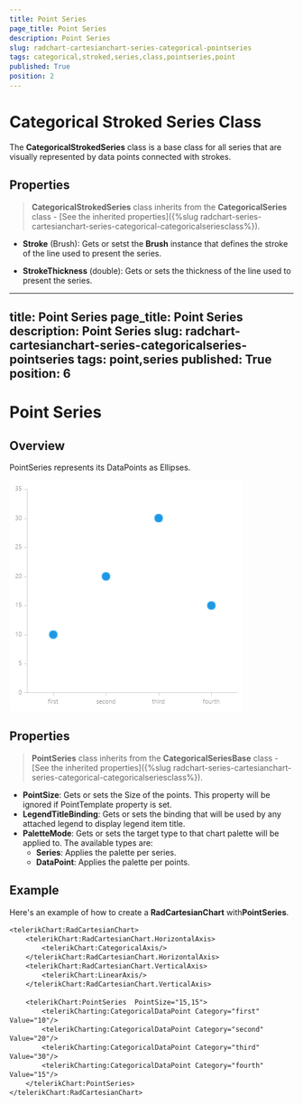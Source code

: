 ```yaml
---
title: Point Series
page_title: Point Series
description: Point Series
slug: radchart-cartesianchart-series-categorical-pointseries
tags: categorical,stroked,series,class,pointseries,point
published: True
position: 2
---
```


# Categorical Stroked Series Class



The **CategoricalStrokedSeries** class is a base class for all series that are visually represented by data points connected with strokes.


## Properties

>**CategoricalStrokedSeries** class inherits from the **CategoricalSeries** class -
[See the inherited properties]({%slug radchart-series-cartesianchart-series-categorical-categoricalseriesclass%}).


* **Stroke** (Brush): Gets or setst the **Brush** instance that defines the stroke of the line used to present the series.


* **StrokeThickness** (double): Gets or sets the thickness of the line used to present the series.

---
title: Point Series
page_title: Point Series
description: Point Series
slug: radchart-cartesianchart-series-categoricalseries-pointseries
tags: point,series
published: True
position: 6
---

# Point Series

## Overview

PointSeries represents its DataPoints as Ellipses.

![Point Series Overview](images/PointSeriesOverview.png)

## Properties

>**PointSeries** class inherits from the **CategoricalSeriesBase** class -
[See the inherited properties]({%slug radchart-series-cartesianchart-series-categorical-categoricalseriesclass%}).

* **PointSize**: Gets or sets the Size of the points. This property will be ignored if PointTemplate property is set.
* **LegendTitleBinding**: Gets or sets the binding that will be used by any attached legend to display legend item title.
* **PaletteMode**: Gets or sets the target type to that chart palette will be applied to. The available types are:
	* **Series**: Applies the palette per series.
	* **DataPoint**: Applies the palette per points.

## Example

Here's an example of how to create a **RadCartesianChart** with**PointSeries**.

	<telerikChart:RadCartesianChart>
	    <telerikChart:RadCartesianChart.HorizontalAxis>
	        <telerikChart:CategoricalAxis/>
	    </telerikChart:RadCartesianChart.HorizontalAxis>
	    <telerikChart:RadCartesianChart.VerticalAxis>
	        <telerikChart:LinearAxis/>
	    </telerikChart:RadCartesianChart.VerticalAxis>
	
	    <telerikChart:PointSeries  PointSize="15,15">
	        <telerikCharting:CategoricalDataPoint Category="first" Value="10"/>
	        <telerikCharting:CategoricalDataPoint Category="second" Value="20"/>
	        <telerikCharting:CategoricalDataPoint Category="third" Value="30"/>
	        <telerikCharting:CategoricalDataPoint Category="fourth" Value="15"/>
	    </telerikChart:PointSeries>
	</telerikChart:RadCartesianChart>
